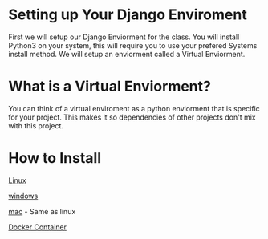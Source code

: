 # Setting up Your Django Enviroment

First we will setup our Django Enviorment for the class.
You will install Python3 on your system, this will require 
you to use your prefered Systems install method. We will setup 
an enviorment called a Virtual Enviorment.

# What is a Virtual Enviorment?

You can think of a virtual enviroment as a python enviorment 
that is specific for your project. This makes it so dependencies of 
other projects don't mix with this project.

# How to Install
[Linux](/getting-started/Linux.md)

[windows](/getting-started/Windows.md)

[mac](/getting-started/Linux.md) - Same as linux

[Docker Container]()